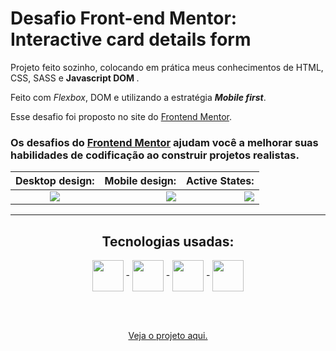 # Desafio Front-end Mentor: Interactive card details form

Projeto feito sozinho, colocando em prática meus conhecimentos de HTML, CSS, SASS e <strong> Javascript DOM </strong>.

Feito com <em>Flexbox</em>, DOM e utilizando a estratégia <em><strong>Mobile first</strong></em>.

Esse desafio foi proposto no site do <a href="https://www.frontendmentor.io/challenges/interactive-card-details-form-XpS8cKZDWw">Frontend Mentor</a>.

### Os desafios do [Frontend Mentor](https://www.frontendmentor.io) ajudam você a melhorar suas habilidades de codificação ao construir projetos realistas. 

Desktop design:            | Mobile design:           | Active States:
:-------------------------:|-------------------------:|-------------------------:
<img src="https://res.cloudinary.com/dz209s6jk/image/upload/v1659630257/Challenges/lpjh2nrqlvjzitl4hlhx.jpg">  |  <img src="https://res.cloudinary.com/dz209s6jk/image/upload/v1659630290/Challenges/dufoxw5d9n0xoolulcb8.jpg"> |  <img src="https://res.cloudinary.com/dz209s6jk/image/upload/v1659630257/Challenges/ygesuk3joop9bl8sn3p8.jpg">

---------------------------------------

<div align = "center">
  <h2>Tecnologias usadas:</h2>
  <img align = "center" width="50px" src = "https://cdn.jsdelivr.net/gh/devicons/devicon/icons/html5/html5-plain-wordmark.svg"> -
  <img align = "center" width="50px" src = "https://cdn.jsdelivr.net/gh/devicons/devicon/icons/css3/css3-plain-wordmark.svg"> -
  <img align = "center" width="50px" src = "https://cdn.jsdelivr.net/gh/devicons/devicon/icons/sass/sass-original.svg"> -
  <img align = "center" width="50px" src = "https://cdn.jsdelivr.net/gh/devicons/devicon/icons/javascript/javascript-original.svg">
  
  <br><br>

  <a href = "https://guilherme-goncalves-de-souza.github.io/Desafio_Front-end_Mentor.Interactive-card-details-form/"> Veja o projeto aqui. </a>
</div>









